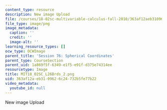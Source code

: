 ```yaml
---
content_type: resource
description: New image Upload
file: /courses/18-02sc-multivariable-calculus-fall-2010/363af12aeb3109626c24732b5fe77b22_MIT18_02SC_L26Brds_2.png
file_type: image/png
image_metadata:
  caption: ''
  credit: ''
  image-alt: ''
learning_resource_types: []
ocw_type: OCWImage
parent_title: 'Session 76: Spherical Coordinates'
parent_type: CourseSection
parent_uid: 1a869f5f-6349-e1f5-e91f-d375e74314ee
resourcetype: Image
title: MIT18_02SC_L26Brds_2.png
uid: 363af12a-eb31-0962-6c24-732b5fe77b22
video_metadata:
  youtube_id: null
---
```

New image Upload

